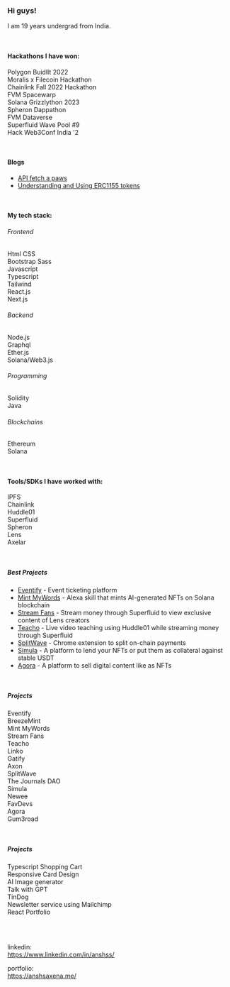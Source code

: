 ### Hi guys!
I am 19 years undergrad from India. 

</br>

#### Hackathons I have won:
Polygon BuidlIt 2022 </br>
Moralis x Filecoin Hackathon </br>
Chainlink Fall 2022 Hackathon </br>
FVM Spacewarp </br>
Solana Grizzlython 2023 </br>
Spheron Dappathon </br>
FVM Dataverse </br>
Superfluid Wave Pool #9 </br>
Hack Web3Conf India '2 </br>

</br>

#### Blogs
- [API fetch a paws](https://anshss.hashnode.dev/api-fetch-a-paws) </br>
- [Understanding and Using ERC1155 tokens](https://anshss.hashnode.dev/using-erc1155) </br>

</br>

#### My tech stack:

###### Frontend
Html CSS</br>
Bootstrap Sass </br>
Javascript </br>
Typescript </br>
Tailwind </br>
React.js </br>
Next.js </br>

###### Backend
Node.js </br>
Graphql </br> 
Ether.js </br>
Solana/Web3.js </br>

###### Programming
Solidity </br>
Java </br>

###### Blockchains
Ethereum </br>
Solana </br>

</br>

#### Tools/SDKs I have worked with:
IPFS </br>
Chainlink </br>
Huddle01 </br>
Superfluid </br>
Spheron </br>
Lens </br>
Axelar </br>

</br>

##### Best Projects
- [Eventify](https://github.com/Eventifyy/eventify-mvp) - Event ticketing platform  </br>
- [Mint MyWords](https://github.com/anshss/Mint-my-words) - Alexa skill that mints AI-generated NFTs on Solana blockchain </br>
- [Stream Fans](https://github.com/anshss/StreamFans) - Stream money through Superfluid to view exclusive content of Lens creators </br>
- [Teacho](https://github.com/anshss/Teacho) - Live video teaching using Huddle01 while streaming money through Superfluid </br>
- [SplitWave](https://github.com/SplitWave/splitwave-extension) - Chrome extension to split on-chain payments </br>
- [Simula](https://github.com/anshss/Simula) - A platform to lend your NFTs or put them as collateral against stable USDT </br>
- [Agora](https://github.com/anubhav11156/Agora) - A platform to sell digital content like as NFTs </br>

</br>

##### Projects
Eventify </br>
BreezeMint </br>
Mint MyWords </br>
Stream Fans </br>
Teacho </br>
Linko </br>
Gatify </br>
Axon </br>
SplitWave </br>
The Journals DAO </br>
Simula </br>
Newee </br>
FavDevs </br>
Agora </br>
Gum3road </br>

</br>

##### Projects
Typescript Shopping Cart </br>
Responsive Card Design </br>
AI Image generator </br>
Talk with GPT </br>
TinDog </br>
Newsletter service using Mailchimp</br>
React Portfolio </br>


</br>
</br>


linkedin: </br>
https://www.linkedin.com/in/anshss/

portfolio: </br>
https://anshsaxena.me/
